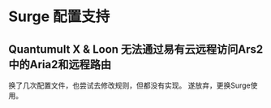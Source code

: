 # Surge 配置支持
## Quantumult X & Loon 无法通过易有云远程访问Ars2中的Aria2和远程路由
换了几次配置文件，也尝试去修改规则，但都没有实现。
遂放弃，更换Surge使用。
